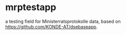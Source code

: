 # mrptestapp

a testing field for Ministerratsprotokolle data, based on https://github.com/KONDE-AT/dsebaseapp.
